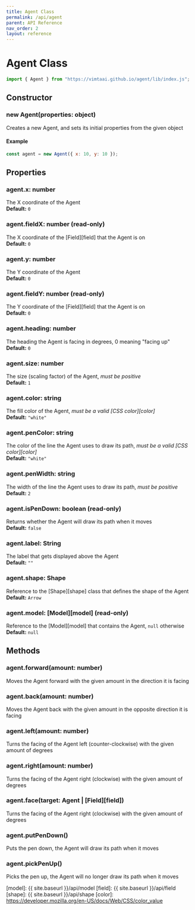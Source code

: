 ```yaml
---
title: Agent Class
permalink: /api/agent
parent: API Reference
nav_order: 2
layout: reference
---
```


# Agent Class

```js
import { Agent } from "https://vimtaai.github.io/agent/lib/index.js";
```

## Constructor

### **new Agent**(properties: object)
Creates a new Agent, and sets its initial properties from the given object
#### Example
```js
const agent = new Agent({ x: 10, y: 10 });
```

## Properties

### agent.**x**: number
The X coordinate of the Agent  
**Default:** `0`

### agent.**fieldX**: number (read-only)
The X coordinate of the [Field][field] that the Agent is on  
**Default:** `0`

### agent.**y**: number
The Y coordinate of the Agent  
**Default:** `0`

### agent.**fieldY**: number (read-only)
The Y coordinate of the [Field][field] that the Agent is on  
**Default:** `0`

### agent.**heading**: number
The heading the Agent is facing in degrees, 0 meaning "facing up"  
**Default:** `0`

### agent.**size**: number
The size (scaling factor) of the Agent, *must be positive*  
**Default:** `1`

### agent.**color**: string
The fill color of the Agent, *must be a valid [CSS color][color]*  
**Default:** `"white"`

### agent.**penColor**: string
The color of the line the Agent uses to draw its path, *must be a valid [CSS color][color]*  
**Default:** `"white"`

### agent.**penWidth**: string
The width of the line the Agent uses to draw its path, *must be positive*  
**Default:** `2`

### agent.**isPenDown**: boolean (read-only)
Returns whether the Agent will draw its path when it moves  
**Default:** `false`

### agent.**label**: String
The label that gets displayed above the Agent  
**Default:** `""`

### agent.**shape**: Shape
Reference to the [Shape][shape] class that defines the shape of the Agent  
**Default:** `Arrow`

### agent.**model**: [Model][model] (read-only)
Reference to the [Model][model] that contains the Agent, `null` otherwise  
**Default:** `null`

## Methods

### agent.**forward**(amount: number)
Moves the Agent forward with the given amount in the direction it is facing

### agent.**back**(amount: number)
Moves the Agent back with the given amount in the opposite direction it is facing

### agent.**left**(amount: number)
Turns the facing of the Agent left (counter-clockwise) with the given amount of degrees

### agent.**right**(amount: number)
Turns the facing of the Agent right (clockwise) with the given amount of degrees

### agent.**face**(target: Agent | [Field][field])
Turns the facing of the Agent right (clockwise) with the given amount of degrees

### agent.**putPenDown**()
Puts the pen down, the Agent will draw its path when it moves

### agent.**pickPenUp**()
Picks the pen up, the Agent will no longer draw its path when it moves

[model]: {{ site.baseurl }}/api/model
[field]: {{ site.baseurl }}/api/field
[shape]: {{ site.baseurl }}/api/shape
[color]: https://developer.mozilla.org/en-US/docs/Web/CSS/color_value
